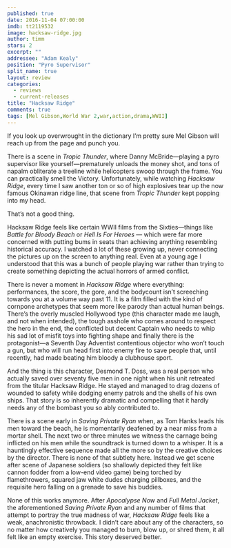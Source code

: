 ```yaml
---
published: true
date: 2016-11-04 07:00:00
imdb: tt2119532
image: hacksaw-ridge.jpg
author: timm
stars: 2
excerpt: ""
addressee: "Adam Kealy"
position: "Pyro Supervisor"
split_name: true
layout: review
categories: 
  - reviews
  - current-releases
title: "Hacksaw Ridge"
comments: true
tags: [Mel Gibson,World War 2,war,action,drama,WWII]
---
```

If you look up overwrought in the dictionary I’m pretty sure Mel Gibson will reach up from the page and punch you.

There is a scene in _Tropic Thunder_, where Danny McBride—playing a pyro supervisor like yourself—prematurely unloads the money shot, and tons of napalm obliterate a treeline while helicopters swoop through the frame. You can practically smell the Victory. Unfortunately, while watching _Hacksaw Ridge_, every time I saw another ton or so of high explosives tear up the now famous Okinawan ridge line, that scene from _Tropic Thunder_ kept popping into my head.

That’s not a good thing. 

Hacksaw Ridge feels like certain WWII films from the Sixties—things like _Battle for Bloody Beach_ or _Hell Is For Heroes_ — which were far more concerned with putting bums in seats than achieving anything resembling historical accuracy. I watched a lot of these growing up, never connecting the pictures up on the screen to anything real. Even at a young age I understood that this was a bunch of people playing war rather than trying to create something depicting the actual horrors of armed conflict.

There is never a moment in _Hacksaw Ridge_ where everything: performances, the score, the gore, and the bodycount isn’t screeching towards you at a volume way past 11. It is a film filled with the kind of cornpone archetypes that seem more like parody than actual human beings. There’s the overly muscled Hollywood type (this character made me laugh, and not when intended), the tough asshole who comes around to respect the hero in the end, the conflicted but decent Captain who needs to whip his sad lot of misfit toys into fighting shape and finally there is the protagonist—a Seventh Day Adventist contentious objector who won’t touch a gun, but who will run head first into enemy fire to save people that, until recently, had made beating him bloody a clubhouse sport.

And the thing is this character, Desmond T. Doss, was a real person who actually saved over seventy five men in one night when his unit retreated from the titular Hacksaw Ridge. He stayed and managed to drag dozens of wounded to safety while dodging enemy patrols and the shells of his own ships. That story is so inherently dramatic and compelling that it hardly needs any of the bombast you so ably contributed to. 

There is a scene early in _Saving Private Ryan_ when, as Tom Hanks leads his men toward the beach, he is momentarily deafened by a near miss from a mortar shell. The next two or three minutes we witness the carnage being inflicted on his men while the soundtrack is turned down to a whisper. It is a hauntingly effective sequence made all the more so by the creative choices by the director. There is none of that subtlety here. Instead we get scene after scene of Japanese soldiers (so shallowly depicted they felt like cannon fodder from a low-end video game) being torched by flamethrowers, squared jaw white dudes charging pillboxes, and the requisite hero falling on a grenade to save his buddies.

None of this works anymore. After _Apocalypse Now_ and _Full Metal Jacket_, the aforementioned _Saving Private Ryan_ and any number of films that attempt to portray the true madness of war, _Hacksaw Ridge_ feels like a weak, anachronistic throwback. I didn’t care about any of the characters, so no matter how creatively you managed to burn, blow up, or shred them, it all felt like an empty exercise. This story deserved better.